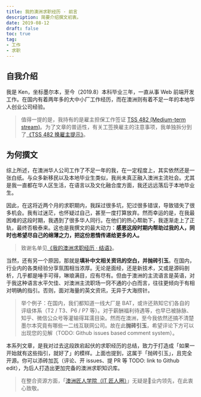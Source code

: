 ```yaml
---
title: 我的澳洲求职经历 · 前言
description: 简要介绍撰文初衷。
date: 2019-08-12
draft: false
toc: true
tag:
- 工作
- 求职
---
```


## 自我介绍

我是 Ken，坐标墨尔本，至今（2019.8）本科毕业三年，一直从事 Web 前端开发工作。在国内有着两年多的大中小厂工作经历，而在澳洲则有着不足一年的本地华人创业公司经验。

> 值得一提的是，我持有的是雇主担保工作签证 [TSS 482 (Medium-term stream)](https://immi.homeaffairs.gov.au/visas/getting-a-visa/visa-listing/temporary-skill-shortage-482/medium-term-stream)。为了文章的普适性，有关工签换雇主的注意事项，我单独拆分到了[《TSS 482 换雇主提示》](../../changing-employers-tips-for-tss-482-visa-holders/index.md)。

## 为何撰文

综上所述，在澳洲华人公司工作了不足一年的我，在一定程度上，其实依然还是一张白纸。与众多新移民以及本地毕业生类似，我尚未真正融入澳洲主流社会。尤其是我一直都在华人区生活，在语言以及文化融合度方面，我还远远落后于本地毕业生。

因此，在这将近两个月的求职期内，我踩过很多坑，犯过很多错误，导致错失了很多机会。我有过迷茫，也怀疑过自己，甚至一度打算放弃。然而幸运的是，在我最困难的这段时期，我遇到了很多华人同行。在他们的热心帮助下，我逐渐走上了正轨，最终否极泰来。这也是我撰文的最大动力：**感恩这段时期内帮助过我的人，同时也希望尽自己的绵薄之力，把这份恩情传递给更多的人。**

> 致谢名单见[《我的澳洲求职经历 · 结语》](../5-postface/index.md)。

当然，还有另一个原因，那就是**填补中文相关资讯的空白，并抛砖引玉**。在国内，行业内的各类经验分享氛围相当浓厚。无论是面经，还是新技术，又或是源码剖析，几乎都是唾手可得，琳琅满目，应有尽有。但由于澳洲的主流语言是英语，对于我这种语言水平欠佳、对澳洲主流职场一窍不通的小白而言，往往更倾向于有相对明确的指引。否则，面对海量的英文资讯，无异于大海捞针。

> 举个例子：在国内，我们都知道一线大厂是 BAT，或许还熟知它们各自的评级体系（T2 / T3、P6 / P7 等）。对于薪酬福利待遇等，也早已被脉脉、知乎、微信公众号等灌输得耳濡目染。然而在澳洲，至今我依然还搞不清楚墨尔本究竟有哪些一二线互联网公司。故在此**抛砖引玉**，希望评论下方可以出现您的见解（TODO: Github issues based comment system）。

本系列文章，是我对过去这段跌宕起伏的求职经历的总结，致力于打造成「如果一开始就有这些指引，就好了」的模样。上面也提到，这属于「抛砖引玉」，且完全开源。你可以添砖加瓦（评论、开 issues、提 PR 等 TODO: link to Github edit），为后人打造出更加完备的澳洲求职知识库。

> 在整合资源方面，「[澳洲匠人学院（IT 匠人圈）](https://www.youtube.com/channel/UCanQu2BJniNfGViaF23dJgw/videos)」无疑是业内领先，在此衷心致敬。
